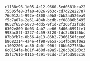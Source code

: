 
                c1138e96-1d05-4c12-9660-5ed0381bca22
                75505fe8-3fa0-4026-9b3c-cd7d22e22787
                76d912a4-992e-4800-a9b8-2bb2ad526ea9
                f5c7a07a-2e61-404b-bcdb-cf08886b5495
                8652f658-5073-4dd5-9f1d-2f265f32fcdd
                6302e809-0d03-4ab7-ae66-5d06a6991fe1
                998ac8ff-3227-4c59-8f20-fdc2c86156bc
                07b8fb7c-0b56-4e13-86b2-7366150fcee6
                b8682314-4a4e-4f98-8e5a-514fbc90f0e2
                c1092206-ac30-4b0f-906f-f0bb627753ba
                6c0154fe-b81f-468d-a9a5-128c3262d3c3
                35fc7616-0115-4391-9cdd-cfa4bd505c16
                